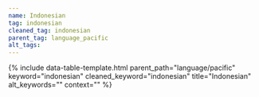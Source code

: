 ```yaml
---
name: Indonesian
tag: indonesian
cleaned_tag: indonesian
parent_tag: language_pacific
alt_tags: 
---
```


{% include data-table-template.html 
  parent_path="language/pacific" 
  keyword="indonesian" 
  cleaned_keyword="indonesian" 
  title="Indonesian"
  alt_keywords=""
  context=""
%}

